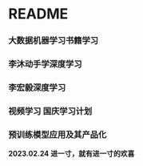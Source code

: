 # README
### 大数据机器学习书籍学习
### 李沐动手学深度学习
### 李宏毅深度学习
### 视频学习 国庆学习计划
### 预训练模型应用及其产品化
 **2023.02.24 进一寸，就有进一寸的欢喜**